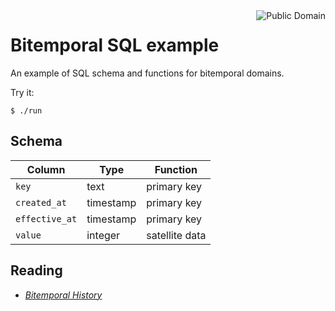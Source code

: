 <a href="LICENSE.md">
<img src="https://unlicense.org/pd-icon.png" alt="Public Domain" align="right"/>
</a>

# Bitemporal SQL example

An example of SQL schema and functions for bitemporal domains.

Try it:
```
$ ./run
```

## Schema

| Column         | Type      | Function       |
|----------------|-----------|----------------|
| `key`          | text      | primary key    |
| `created_at`   | timestamp | primary key    |
| `effective_at` | timestamp | primary key    |
| `value`        | integer   | satellite data |

## Reading

* [_Bitemporal History_](https://martinfowler.com/articles/bitemporal-history.html)
